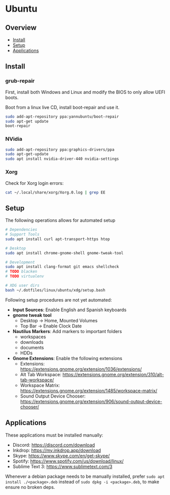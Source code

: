 # Ubuntu

## Overview

- [Install](#install)
- [Setup](#setup)
- [Applications](#applications)

## Install

### grub-repair

First, install both Windows and Linux and modify the BIOS to only allow UEFI boots.

Boot from a linux live CD, install boot-repair and use it.

```bash
sudo add-apt-repository ppa:yannubuntu/boot-repair
sudo apt-get update
boot-repair
```

### NVidia

```bash
sudo add-apt-repository ppa:graphics-drivers/ppa
sudo apt-get-update
sudo apt install nvidia-driver-440 nvidia-settings
```

### Xorg

Check for Xorg login errors:

```bash
cat ~/.local/share/xorg/Xorg.0.log | grep EE
```

## Setup

The following operations allows for automated setup

```bash
# Dependencies
# Support Tools
sudo apt install curl apt-transport-https htop

# Desktop
sudo apt install chrome-gnome-shell gnome-tweak-tool

# Development
sudo apt install clang-format git emacs shellcheck
# TODO blacken
# TODO virtualenv

# XDG user dirs
bash ~/.dotfiles/linux/ubuntu/xdg/setup.bash
```

Following setup procedures are not yet automated:
- **Input Sources**: Enable English and Spanish keyboards
- **gnome tweak tool**
  - Desktop -> Home, Mounted Volumes
  - Top Bar -> Enable Clock Date
- **Nautilus Markers**: Add markers to important folders
  - workspaces
  - downloads
  - documents
  - HDDs
- **Gnome Extensions**: Enable the following extensions
  - Extensions: https://extensions.gnome.org/extension/1036/extensions/
  - Alt Tab Workspace: https://extensions.gnome.org/extension/310/alt-tab-workspace/
  - Workspace Matrix: https://extensions.gnome.org/extension/1485/workspace-matrix/
  - Sound Output Device Chooser: https://extensions.gnome.org/extension/906/sound-output-device-chooser/

## Applications

These applications must be installed manually:
- Discord: https://discord.com/download
- Inkdrop: https://my.inkdrop.app/download
- Skype: https://www.skype.com/en/get-skype/
- Spotify: https://www.spotify.com/us/download/linux/
- Sublime Text 3: https://www.sublimetext.com/3

Whenever a debian package needs to be manually installed, prefer `sudo apt install ./<package>.deb` instead of `sudo dpkg -i <package>.deb`, to make ensure no broken deps.
